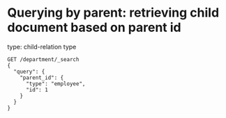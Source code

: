 # Querying by parent: retrieving child document based on parent id
type: child-relation type 

```
GET /department/_search
{
  "query": {
    "parent_id": {
      "type": "employee",
      "id": 1
    }
  }
}
```
